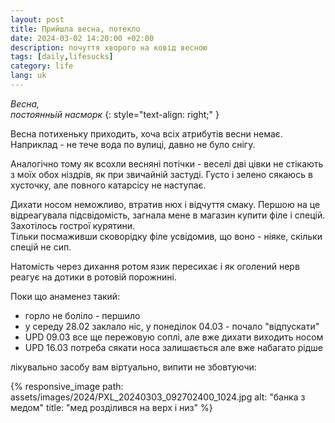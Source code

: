 ```yaml
---
layout: post
title: Прийшла весна, потекло
date: 2024-03-02 14:20:00 +02:00
description: почуття хворого на ковід весною
tags: [daily,lifesucks]
category: life
lang: uk
---
```

_Весна,_
<br> 
_постоянньій насморк_
{: style="text-align: right;" }

Весна потихеньку приходить, хоча всіх атрибутів весни немає. 
Наприклад - не тече вода по вулиці, давно не було снігу.

Аналогічно тому як всохли весняні потічки - веселі дві цівки не стікають з моїх обох ніздрів, як при звичайній застуді. 
Густо і зелено сякаюсь в хусточку, але повного катарсісу не наступає.

Дихати носом неможливо, втратив нюх і відчуття смаку. 
Першою на це відреагувала підсвідомість, загнала мене в магазин купити філе і спецій.
Захотілось гострої курятини.  
Тільки посмаживши сковорідку філе усвідомив, що воно - ніяке, скільки спецій не сип.

Натомість через дихання ротом язик пересихає і як оголений нерв реагує на дотики в ротовій порожнині.

Поки що анаменез такий:
- горло не боліло - першило
- у середу 28.02 заклало ніс, у понеділок 04.03 - почало "відпускати"
- UPD 09.03 все ще пережовую соплі, але вже дихати виходить носом
- UPD 16.03 потреба сякати носа залишається але вже набагато рідше


лікувально засобу вам віртуально, випити не збовтуючи:

{% responsive_image path: assets/images/2024/PXL_20240303_092702400_1024.jpg alt: "банка з медом" title: "мед розділився на верх і низ" %}

